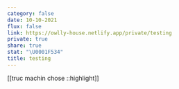 ```yaml
---
category: false
date: 10-10-2021
flux: false
link: https://owlly-house.netlify.app/private/testing
private: true
share: true
stat: "\U0001F534"
title: testing
---
```


[[truc machin chose ::highlight]]